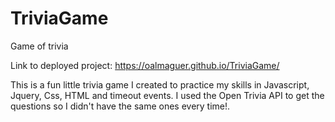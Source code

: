 # TriviaGame
Game of trivia

Link to deployed project: https://oalmaguer.github.io/TriviaGame/

This is a fun little trivia game I created to practice my skills in Javascript, Jquery, Css, HTML and timeout events.
I used the Open Trivia API to get the questions so I didn't have the same ones every time!.